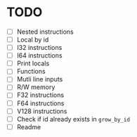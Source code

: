 # TODO

- [ ] Nested instructions
- [ ] Local by id
- [ ] I32 instructions
- [ ] I64 instructions
- [ ] Print locals
- [ ] Functions
- [ ] Mutli line inputs
- [ ] R/W memory
- [ ] F32 instructions
- [ ] F64 instructions
- [ ] V128 instructions
- [ ] Check if id already exists in `grow_by_id`
- [ ] Readme
